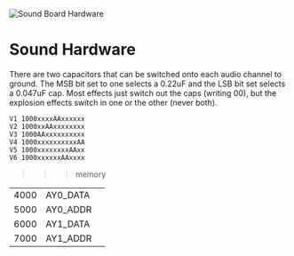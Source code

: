![Sound Board Hardware](TimePilot.jpg)

# Sound Hardware

There are two capacitors that can be switched onto each audio channel
to ground. The MSB bit set to one selects a 0.22uF and the LSB bit set selects
a 0.047uF cap. Most effects just switch out the caps (writing 00), but the
explosion effects switch in one or the other (never both).

```
V1 1000xxxxAAxxxxxx
V2 1000xxAAxxxxxxxx
V3 1000AAxxxxxxxxxx
V4 1000xxxxxxxxxxAA
V5 1000xxxxxxxxAAxx
V6 1000xxxxxxAAxxxx
```

>>> memory

| | | |
| --- | --- | --- |
| 4000 | AY0_DATA | |
| 5000 | AY0_ADDR | |
| 6000 | AY1_DATA | |
| 7000 | AY1_ADDR | |
